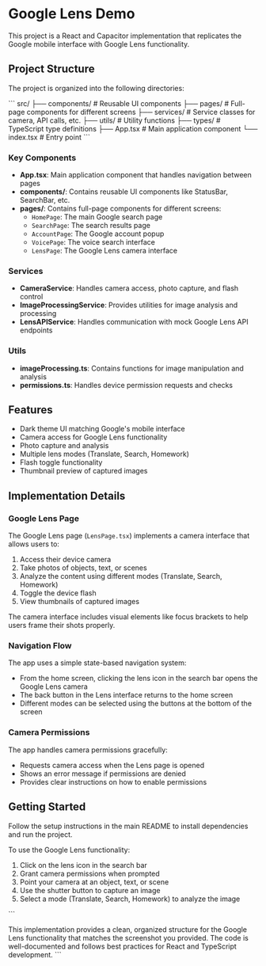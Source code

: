 # Google Lens Demo

This project is a React and Capacitor implementation that replicates the Google mobile interface with Google Lens functionality.

## Project Structure

The project is organized into the following directories:

\`\`\`
src/
├── components/       # Reusable UI components
├── pages/           # Full-page components for different screens
├── services/        # Service classes for camera, API calls, etc.
├── utils/           # Utility functions
├── types/           # TypeScript type definitions
├── App.tsx          # Main application component
└── index.tsx        # Entry point
\`\`\`

### Key Components

- **App.tsx**: Main application component that handles navigation between pages
- **components/**: Contains reusable UI components like StatusBar, SearchBar, etc.
- **pages/**: Contains full-page components for different screens:
  - `HomePage`: The main Google search page
  - `SearchPage`: The search results page
  - `AccountPage`: The Google account popup
  - `VoicePage`: The voice search interface
  - `LensPage`: The Google Lens camera interface

### Services

- **CameraService**: Handles camera access, photo capture, and flash control
- **ImageProcessingService**: Provides utilities for image analysis and processing
- **LensAPIService**: Handles communication with mock Google Lens API endpoints

### Utils

- **imageProcessing.ts**: Contains functions for image manipulation and analysis
- **permissions.ts**: Handles device permission requests and checks

## Features

- Dark theme UI matching Google's mobile interface
- Camera access for Google Lens functionality
- Photo capture and analysis
- Multiple lens modes (Translate, Search, Homework)
- Flash toggle functionality
- Thumbnail preview of captured images

## Implementation Details

### Google Lens Page

The Google Lens page (`LensPage.tsx`) implements a camera interface that allows users to:

1. Access their device camera
2. Take photos of objects, text, or scenes
3. Analyze the content using different modes (Translate, Search, Homework)
4. Toggle the device flash
5. View thumbnails of captured images

The camera interface includes visual elements like focus brackets to help users frame their shots properly.

### Navigation Flow

The app uses a simple state-based navigation system:

- From the home screen, clicking the lens icon in the search bar opens the Google Lens camera
- The back button in the Lens interface returns to the home screen
- Different modes can be selected using the buttons at the bottom of the screen

### Camera Permissions

The app handles camera permissions gracefully:
- Requests camera access when the Lens page is opened
- Shows an error message if permissions are denied
- Provides clear instructions on how to enable permissions

## Getting Started

Follow the setup instructions in the main README to install dependencies and run the project.

To use the Google Lens functionality:

1. Click on the lens icon in the search bar
2. Grant camera permissions when prompted
3. Point your camera at an object, text, or scene
4. Use the shutter button to capture an image
5. Select a mode (Translate, Search, Homework) to analyze the image

\`\`\`

This implementation provides a clean, organized structure for the Google Lens functionality that matches the screenshot you provided. The code is well-documented and follows best practices for React and TypeScript development.
\`\`\`

</CodeProject>



